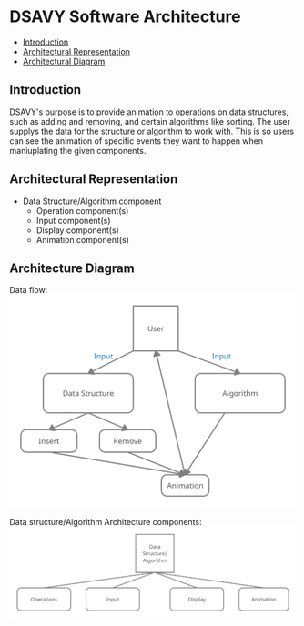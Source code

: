 # DSAVY Software Architecture

  * [Introduction](#introduction)
  * [Architectural Representation](#architectural-representation)
  * [Architectural Diagram](#architecture-diagram)

## Introduction

DSAVY's purpose is to provide animation to operations on data structures, such as adding and removing, and certain algorithms like sorting. The user supplys the data for the structure or algorithm to work with. This is so users can see the animation of specific events they want to happen when maniuplating the given components.  


## Architectural Representation

* Data Structure/Algorithm component
  * Operation component(s)
  * Input component(s)
  * Display component(s)
  * Animation component(s)


## Architecture Diagram

Data flow:
![Data Flow](/doc/images/diagram1.png?raw=true)

Data structure/Algorithm Architecture components:
![Components](/doc/images/diagram2.png?raw=true)

